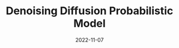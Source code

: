---
layout: seminar-post
title: 'Denoising Diffusion Probabilistic Model'
subtitle: ''
categories:
    - "Computer Vision"
tags: ['Diffusion']
date: 2022-11-07
pdf_url: 'https://drive.google.com/file/d/12qYmW7ZwdnSv4E8Q56D9ROrYlmsBZetB/preview'
---